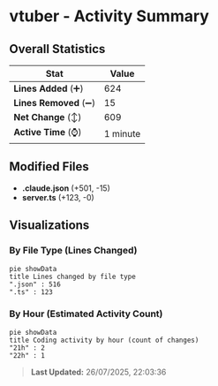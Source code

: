 # vtuber - Activity Summary 

## Overall Statistics

| Stat                   | Value                                                             |
| ---------------------- | ----------------------------------------------------------------- |
| **Lines Added** (➕)   | 624                                          |
| **Lines Removed** (➖) | 15                                        |
| **Net Change** (↕)    | 609                |
| **Active Time** (⌚)   | 1 minute |


## Modified Files
- **.claude.json** (+501, -15)
- **server.ts** (+123, -0)

## Visualizations

### By File Type (Lines Changed)

```mermaid
pie showData
title Lines changed by file type
".json" : 516
".ts" : 123
```

### By Hour (Estimated Activity Count)

```mermaid
pie showData
title Coding activity by hour (count of changes)
"21h" : 2
"22h" : 1
```


> **Last Updated:** 26/07/2025, 22:03:36